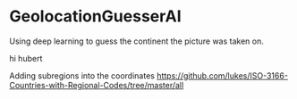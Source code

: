 # GeolocationGuesserAI

Using deep learning to guess the continent the picture was taken on.

hi hubert

Adding subregions into the coordinates
https://github.com/lukes/ISO-3166-Countries-with-Regional-Codes/tree/master/all
